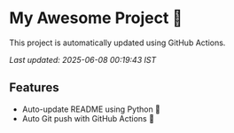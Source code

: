 # My Awesome Project 🚀

This project is automatically updated using GitHub Actions.

_Last updated: 2025-06-08 00:19:43 IST_

## Features
- Auto-update README using Python 🐍
- Auto Git push with GitHub Actions 🤖
